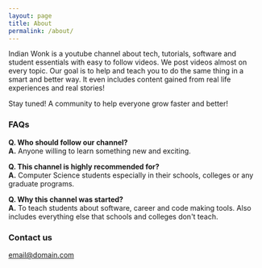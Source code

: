 ```yaml
---
layout: page
title: About
permalink: /about/
---
```


Indian Wonk is a youtube channel about tech, tutorials, software and student essentials with easy to follow videos. We post videos almost on every topic. Our goal is to help and teach you to do the same thing in a smart and better way. It even includes content gained from real life experiences and real stories!

Stay tuned!  A community to help everyone grow faster and better!

### FAQs

**Q. Who should follow our channel?**  
**A.** Anyone willing to learn something new and exciting.

**Q. This channel is highly recommended for?**  
**A.** Computer Science students especially in their schools, colleges or any graduate programs.

**Q. Why this channel was started?**  
**A.** To teach students about software, career and code making tools. Also includes everything else that schools and colleges don't teach. 

### Contact us

[email@domain.com](mailto:email@domain.com)
